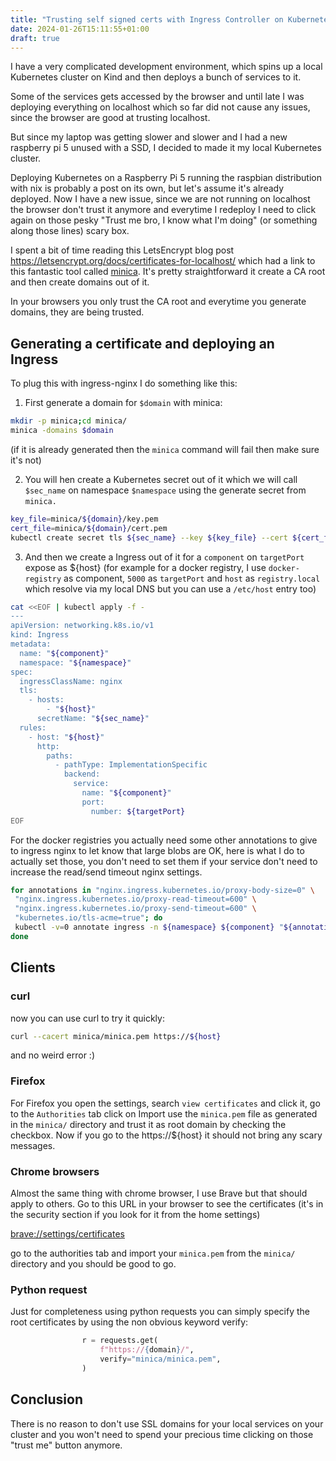 ```yaml
---
title: "Trusting self signed certs with Ingress Controller on Kubernetes"
date: 2024-01-26T15:11:55+01:00
draft: true
---
```


I have a very complicated development environment, which spins up a local
Kubernetes cluster on Kind and then deploys a bunch of services to it.

Some of the services gets accessed by the browser and until late I was deploying
everything on localhost which so far did not cause any issues, since the browser
are good at trusting localhost.

But since my laptop was getting slower and slower and I had a new raspberry pi 5
unused with a SSD, I decided to made it my local Kubernetes cluster.

Deploying Kubernetes on a Raspberry Pi 5 running the raspbian distribution with
nix is probably a post on its own, but let's assume it's already deployed. Now
I have a new issue, since we are not running on localhost the browser don't
trust it anymore and everytime I redeploy I need to click again on those pesky
"Trust me bro, I know what I'm doing" (or something along those lines) scary
box.

I spent a bit of time reading this LetsEncrypt blog post
<https://letsencrypt.org/docs/certificates-for-localhost/> which had a link to
this fantastic tool called [minica](https://github.com/jsha/minica/). It's
pretty straightforward it create a CA root and then create domains out of it.

In your browsers you only trust the CA root and everytime you generate domains,
they are being trusted.

## Generating a certificate and deploying an Ingress

To plug this with ingress-nginx I do something like this:

1. First generate a domain for `$domain` with minica:

```bash
mkdir -p minica;cd minica/
minica -domains $domain
```

(if it is already generated then the `minica` command will fail then make sure it's not)

2. You will hen create a Kubernetes secret out of it which we will call `$sec_name` on
   namespace `$namespace` using the generate secret from `minica.`

```bash
key_file=minica/${domain}/key.pem
cert_file=minica/${domain}/cert.pem
kubectl create secret tls ${sec_name} --key ${key_file} --cert ${cert_file} -n ${namespace}
```

3. And then we create a Ingress out of it for a `component` on `targetPort`
   expose as ${host} (for example for a docker registry, I use `docker-registry`
   as component, `5000` as `targetPort` and `host` as `registry.local` which
   resolve via my local DNS but you can use a `/etc/host` entry too)

```bash
cat <<EOF | kubectl apply -f -
---
apiVersion: networking.k8s.io/v1
kind: Ingress
metadata:
  name: "${component}"
  namespace: "${namespace}"
spec:
  ingressClassName: nginx
  tls:
    - hosts:
        - "${host}"
      secretName: "${sec_name}"
  rules:
    - host: "${host}"
      http:
        paths:
          - pathType: ImplementationSpecific
            backend:
              service:
                name: "${component}"
                port:
                  number: ${targetPort}
EOF
```

For the docker registries you actually need some other annotations to give to
ingress nginx to let know that large blobs are OK, here is what I do to actually
set those, you don't need to set them if your service don't need to increase the
read/send timeout nginx settings.

```bash
for annotations in "nginx.ingress.kubernetes.io/proxy-body-size=0" \
 "nginx.ingress.kubernetes.io/proxy-read-timeout=600" \
 "nginx.ingress.kubernetes.io/proxy-send-timeout=600" \
 "kubernetes.io/tls-acme=true"; do
 kubectl -v=0 annotate ingress -n ${namespace} ${component} "${annotations}"
done
```

## Clients

### curl

now you can use curl to try it quickly:

```bash
curl --cacert minica/minica.pem https://${host}
```

and no weird error :)

### Firefox

For Firefox you open the settings, search `view certificates` and click it, go
to the `Authorities` tab click on Import use the `minica.pem` file as generated in
the `minica/` directory and trust it as root domain by checking the
checkbox. Now if you go to the https://${host} it should not bring any scary
messages.

### Chrome browsers

Almost the same thing with chrome browser, I use Brave but that should apply to
others. Go to this URL in your browser to see the certificates (it's in the
security section if you look for it from the home settings)

<brave://settings/certificates>

go to the authorities tab and import your `minica.pem` from the `minica/`
directory and you should be good to go.

### Python request

Just for completeness using python requests you can simply specify the root certificates by
using the non obvious keyword verify:

```python
                r = requests.get(
                    f"https://{domain}/",
                    verify="minica/minica.pem",
                )
```

## Conclusion

There is no reason to don't use SSL domains for your local services on your
cluster and you won't need to spend your precious time clicking on those "trust
me" button anymore.
